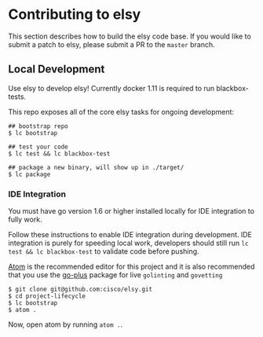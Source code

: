 # Contributing to elsy

This section describes how to build the elsy code base. If you would like to
submit a patch to elsy, please submit a PR to the `master` branch.

## Local Development

Use elsy to develop elsy! Currently docker 1.11 is required to run
blackbox-tests.

This repo exposes all of the core elsy tasks for ongoing development:

```
## bootstrap repo
$ lc bootstrap

## test your code
$ lc test && lc blackbox-test

## package a new binary, will show up in ./target/
$ lc package
```

### IDE Integration

You must have go version 1.6 or higher installed locally for IDE integration to
fully work.

Follow these instructions to enable IDE integration during development. IDE
integration is purely for speeding local work, developers should still run `lc
test && lc blackbox-test` to validate code before pushing.

[Atom](https://atom.io/) is the recommended editor for this project and it
is also recommended that you use the [go-plus](https://atom.io/packages/go-plus)
package for live `golinting` and `govetting`

```
$ git clone git@github.com:cisco/elsy.git
$ cd project-lifecycle
$ lc bootstrap
$ atom .
```

Now, open atom by running `atom .`.

